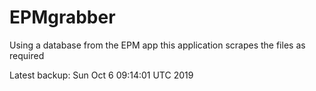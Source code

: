 # EPMgrabber
Using a database from the EPM app this application scrapes the files as required


Latest backup: Sun Oct 6 09:14:01 UTC 2019
